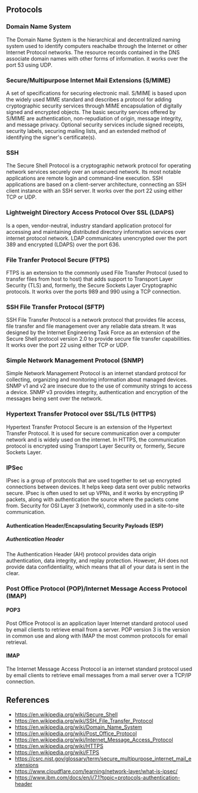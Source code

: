 ## Protocols
### Domain Name System
The Domain Name System is the hierarchical and decentralized naming system used to identify computers reachalbe through the Internet or other Internet Protocol networks. The resource records contained in the DNS associate domain names with other forms of information. it works over the port 53 using UDP.
### Secure/Multipurpose Internet Mail Extensions (S/MIME)
A set of specifications for securing electronic mail. S/MIME is based upon the widely used MIME standard and describes a protocol for adding cryptographic security services through MIME encapsulation of digitally signed and encrypted objects. The basic security services offered by S/MIME are authentication, non-repudiation of origin, message integrity, and message privacy. Optional security services include signed receipts, security labels, securing mailing lists, and an extended method of identifying the signer's certificate(s). 
### SSH
The Secure Shell Protocol is a cryptographic network protocol for operating network services securely over an unsecured network. Its most notable applications are remote login and command-line execution. SSH applications are based on a client-server architecture, connecting an SSH client instance with an SSH server. It works over the port 22 using either TCP or UDP.
### Lightweight Directory Access Protocol Over SSL (LDAPS)
Is a open, vendor-neutral, industry standard application protocol for accessing and maintaining distributed directory information services over internet protocol network. LDAP communicates unencrypted over the port 389 and encrypted (LDAPS) over the port 636.
### File Tranfer Protocol Secure (FTPS)
FTPS is an extension to the commonly used File Transfer Protocol (used to transfer files from host to host) that adds support to Transport Layer Security (TLS) and, formerly, the Secure Sockets Layer Cryptographic protocols. It works over the ports 989 and 990 using a TCP connection.
### SSH File Transfer Protocol (SFTP)
SSH File Transfer Protocol is a network protocol that provides file access, file transfer and file management over any reliable data stream. It was designed by the Internet Engineering Task Force as an extension of the Secure Shell protocol version 2.0 to provide secure file transfer capabilities. It works over the port 22 using either TCP or UDP.
### Simple Network Management Protocol (SNMP)
Simple Network Management Protocol is an internet standard protocol for collecting, organizing and monitoring information about managed devices. SNMP v1 and v2 are insecure due to the use of community strings to access a device. SNMP v3 provides integrity, authentication and encryption of the messages being sent over the network.
### Hypertext Transfer Protocol over SSL/TLS (HTTPS)
Hypertext Transfer Protocol Secure is an extension of the Hypertext Transfer Protocol. It is used for secure communication over a computer network and is widely used on the internet. In HTTPS, the communication protocol is encrypted using Transport Layer Security or, formerly, Secure Sockets Layer.
### IPSec
IPsec is a group of protocols that are used together to set up encrypted connections between devices. It helps keep data sent over public networks secure. IPsec is often used to set up VPNs, and it works by encrypting IP packets, along with authentication the source where the packets come from. Security for OSI Layer 3 (network), commonly used in a site-to-site communication.
#### Authentication Header/Encapsulating Security Payloads (ESP)
##### Authentication Header
The Authentication Header (AH) protocol provides data origin authentication, data integrity, and replay protection. However, AH does not provide data confidentiality, which means that all of your data is sent in the clear.
### Post Office Protocol (POP)/Internet Message Access Protocol (IMAP)
#### POP3
Post Office Protocol is an application layer Internet standard protocol used by email clients to retrieve email from a server. POP version 3 is the version in common use and along with IMAP the most common protocols for email retrieval.
#### IMAP
The Internet Message Access Protocol ia an internet standard protocol used by email clients to retrieve email messages from a mail server over a TCP/IP connection.

## References
- https://en.wikipedia.org/wiki/Secure_Shell
- https://en.wikipedia.org/wiki/SSH_File_Transfer_Protocol
- https://en.wikipedia.org/wiki/Domain_Name_System
- https://en.wikipedia.org/wiki/Post_Office_Protocol
- https://en.wikipedia.org/wiki/Internet_Message_Access_Protocol
- https://en.wikipedia.org/wiki/HTTPS
- https://en.wikipedia.org/wiki/FTPS
- https://csrc.nist.gov/glossary/term/secure_multipurpose_internet_mail_extensions
- https://www.cloudflare.com/learning/network-layer/what-is-ipsec/
- https://www.ibm.com/docs/en/i/7.1?topic=protocols-authentication-header
